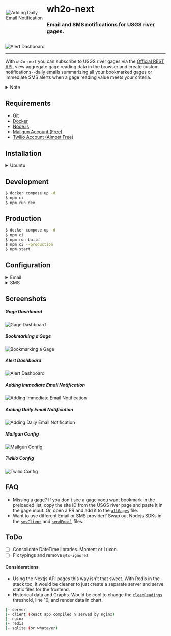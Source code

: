 <div style=" display: flex; align-items: center">

<span style="border: 2px solid #fff;max-width: 25%;">

![Adding Daily Email Notification](/public/logo.svg)

</span>

<span>

# wh2o-next

### Email and SMS notifications for USGS river gages.

</span>

</div>

![Alert Dashboard](/public/wh2o-next-alert-01.png)

---

With `wh2o-next` you can subscribe to USGS river gages via
the [Official REST API](https://waterservices.usgs.gov/rest/IV-Service.html), view aggregate gage reading data in the
browser and create custom notifications--daily emails summarizing all your bookmarked gages or immediate SMS alerts when
a gage reading value meets your criteria.

<details>
<summary>Note</summary>

- If you're running this app on a machine in your home network (like a Raspberry Pi in the living room), you will most
  likely need to setup port forwarding on your home router to access the app off of your home wifi network.
- If developing, please be mindful of USGS resources/usage limits. The current fetch interval is set to retreive gage
  data every five minutes. This meets their requirements, but consider increasing time between HTTP requests to 15min.
- All of the data you enter into the app is stored locally on your machine and not shared with anyone.

</details>

## Requirements

- [Git](https://git-scm.com/downloads)
- [Docker](https://www.docker.com/products/docker-desktop/)
- [Node.js](https://nodejs.org/en/)
- [Mailgun Account (Free)](https://www.mailgun.com/)
- [Twilio Account (Almost Free)](https://www.twilio.com/docs/sms)

## Installation

[comment]: <> (<details>)

[comment]: <> (<summary>OSX</summary>)

[comment]: <> (1. Install [Docker]&#40;https://www.docker.com/products/docker-desktop/&#41;.)

[comment]: <> (2. Clone [Repo]&#40;https://github.com/drewalth/wh2o-next&#41;)

[comment]: <> (3. From `wh2o-next` folder run:)

[comment]: <> (```bash)

[comment]: <> (docker compose up -d)

[comment]: <> (```)

[comment]: <> (4. Paste the URL below to view app in browser:)

[comment]: <> (```bash)

[comment]: <> (http://localhost:3000)

[comment]: <> (```)

[comment]: <> (</details>)

[comment]: <> (<details>)

[comment]: <> (<summary>PC</summary>)

[comment]: <> (IDK but I think it is similar to OSX...)

[comment]: <> (</details>)

<details>
<summary>Ubuntu</summary>

1. `ssh` onto your machine
2. Uninstall old Docker versions

```bash
$ sudo apt-get remove docker docker-engine docker.io containerd runc
```

3. Install Docker Engine

```bash
$ sudo apt-get update
$ sudo apt-get install docker-ce docker-ce-cli containerd.io
```

4. Install Docker Compose (maybe install pip)

```bash
$ pip3 install docker-compose
```

5. Install Nodejs

```bash
$ curl -sL https://deb.nodesource.com/setup_10.x | sudo bash -
$ sudo apt install nodejs
```

6. Install Git + Clone App

```bash
$ sudo apt install git-all
$ git clone https://github.com/drewalth/wh2o-next.git
$ cd wh2o-next/
```

7. Run Docker Compose

```bash
$ docker compose up -d
```

8. Build + Start App

```bash
$ npm ci
$ npm run build
$ npm ci --production
$ npm start
```

For more detail see official [docs](https://docs.docker.com/engine/install/ubuntu/).

</details>

## Development

```bash
$ docker compose up -d
$ npm ci
$ npm run dev
```

## Production

```bash
$ docker compose up -d
$ npm ci
$ npm run build
$ npm ci --production
$ npm start
```

## Configuration

<details>
<summary>Email</summary>

#### 1. Setup Mailgun

Sign up for a [Mailgun](https://www.mailgun.com/) account (~26min)

#### 2. Change Timezone

First change the timezone in the Settings UI. Timezone is required for accurate notification delivery. I ran into some
issues setting DateTime/Timezone when running the app on an EC2 instance. I'm sure there is a simple solution out
there...

</details>

<details>
<summary>SMS</summary>

Follow the following steps / docs to get setup for SMS (text message) notifications.

Just a heads up, setting up Twilio is kind of envolved and a little expensive. No problem if you do not want to use SMS.
You can leave the settings for SMS empty just know that if you try to add an SMS notification it will error.

#### 1. Setup Twilio

Sign up for a [Twilio](https://www.twilio.com/docs/sms) account (~30min)

Copy and securely save:

```bash

```

</details>

## Screenshots

##### Gage Dashboard

![Gage Dashboard](/public/wh2o-next-gage-02.png)

##### Bookmarking a Gage

![Bookmarking a Gage](/public/wh2o-next-gage-01.png)

##### Alert Dashboard

![Alert Dashboard](/public/wh2o-next-alert-01.png)

##### Adding Immediate Email Notification

![Adding Immediate Email Notification](/public/wh2o-next-alert-02.png)

##### Adding Daily Email Notification

![Adding Daily Email Notification](/public/wh2o-next-alert-03.png)

##### Mailgun Config

![Mailgun Config](/public/wh2o-next-settings-02.png)

##### Twilio Config

![Twilio Config](/public/wh2o-next-settings-01.png)

## FAQ

- Missing a gage? If you don't see a gage yoou want bookmark in the preloaded list, copy the site ID from the USGS river
  page and paste it in the gage input. Or, open a PR and add it to the [`allGages`](/lib/allGages.ts) file.
- Want to use different Email or SMS provider? Swap out Nodejs SDKs in the [`smsClient`](/api/smsClient.ts)
  and [`sendEmail`](/api/sendEmail.ts) files.

## ToDo

- [ ] Consolidate DateTime libraries. Moment or Luxon.
- [ ] Fix typings and remove `@ts-ignore`s

#### Considerations

- Using the Nextjs API pages this way isn't that sweet. With Redis in the stack too, it would be cleaner to just create
  a separate server and serve static files for the frontend.
- Historical data and Graphs. Would be cool to change the [`cleanReadings`](/api/cleanReadings.ts) threshold, line 10,
  and render data in chart.

```bash
|- server
|- client (React app compiled n served by nginx)
|- nginx
|- redis
|- sqlite (or whatever)
```

